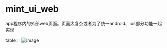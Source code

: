 # mint_ui_web
app程序内的外部web页面。页面太复杂或者为了统一android、ios部分功能一起实现

table：
![image](https://github.com/strangerDemon/mint_ui_web/gif/indexTable.gif ) 
